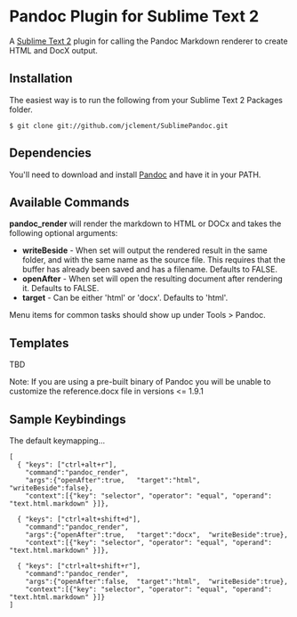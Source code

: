 # Pandoc Plugin for Sublime Text 2 #

A [Sublime Text 2](http://www.sublimetext.com/2) plugin for calling the Pandoc Markdown renderer to create HTML and DocX output.

## Installation ##

The easiest way is to run the following from your Sublime Text 2 Packages folder.

~~~~~~~~~~~~~ {#mycode .sh}
$ git clone git://github.com/jclement/SublimePandoc.git
~~~~~~~~~~~~~~~~~~~~~~

## Dependencies ##

You'll need to download and install [Pandoc] and have it in your PATH.

## Available Commands ##

**pandoc_render** will render the markdown to HTML or DOCx and takes the following optional arguments:

*	**writeBeside** - When set will output the rendered result in the same folder, and with the same name as the source file.  This requires that the buffer has already been saved and has a filename.  Defaults to FALSE.
*	**openAfter** - When set will open the resulting document after rendering it.  Defaults to FALSE.
*	**target** - Can be either 'html' or 'docx'.  Defaults to 'html'.

Menu items for common tasks should show up under Tools > Pandoc.

## Templates ##

TBD

Note:  If you are using a pre-built binary of Pandoc you will be unable to customize the reference.docx file in versions <= 1.9.1

## Sample Keybindings ##

The default keymapping...

~~~~~ {#mycode .python .numberLines startFrom="100"}
[
  { "keys": ["ctrl+alt+r"],     
    "command":"pandoc_render", 
    "args":{"openAfter":true,   "target":"html",  "writeBeside":false},
    "context":[{"key": "selector", "operator": "equal", "operand": "text.html.markdown" }]},

  { "keys": ["ctrl+alt+shift+d"],   
    "command":"pandoc_render", 
    "args":{"openAfter":true,   "target":"docx",  "writeBeside":true},
    "context":[{"key": "selector", "operator": "equal", "operand": "text.html.markdown" }]},

  { "keys": ["ctrl+alt+shift+r"],   
    "command":"pandoc_render", 
    "args":{"openAfter":false,  "target":"html",  "writeBeside":true},
    "context":[{"key": "selector", "operator": "equal", "operand": "text.html.markdown" }]}
]
~~~~~~~~~~~~~~~~~~~~~~~~~~~~~~~~~~~~~~

[Pandoc]: http://johnmacfarlane.net/pandoc/	